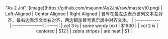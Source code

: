 <center>"As 2 Jni"
![image](https://github.com/majunm/As2Jni/raw/master/t0.png)
| Left-Aligned  | Center Aligned  | Right Aligned |
冒号在最左边表示该列文本左对齐，最右边表示文本右对齐，两边都加冒号表示居中对齐文本。
| :------------ |:---------------:| -----:|
| col 3 is      | some wordy text | $1600 |
| col 2 is      | centered        |   $12 |
| zebra stripes | are neat        |    $1 |